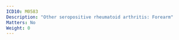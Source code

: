 ```yaml
---
ICD10: M0583
Description: "Other seropositive rheumatoid arthritis: Forearm"
Matters: No
Weight: 0
---
```


